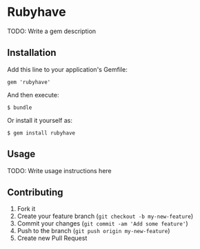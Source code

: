 # Rubyhave

TODO: Write a gem description

## Installation

Add this line to your application's Gemfile:

    gem 'rubyhave'

And then execute:

    $ bundle

Or install it yourself as:

    $ gem install rubyhave

## Usage

TODO: Write usage instructions here

## Contributing

1. Fork it
2. Create your feature branch (`git checkout -b my-new-feature`)
3. Commit your changes (`git commit -am 'Add some feature'`)
4. Push to the branch (`git push origin my-new-feature`)
5. Create new Pull Request
